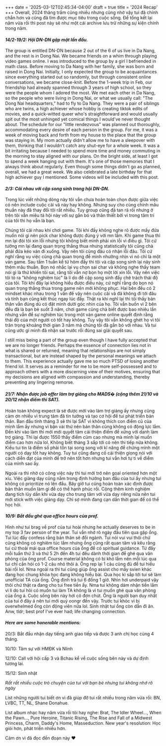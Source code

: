 +++
date = '2025-03-12T02:45:34-04:00'
draft = true
title = '2024 Recap'
+++
Overall, 2024 thăng trầm cũng nhiều nhưng cũng nhờ vậy tui đã chính chắn hơn và cũng đã tìm được mục tiêu trong cuộc sống. Để tổng kết lại năm vừa rồi thì post này sẽ như một cái archive lưu trữ những sự kiện chính trong năm.

#### *14/2-19/2: Hội DN-DN gặp mặt lần đầu.*

The group is entitled DN-DN because 2 out of the 6 of us live in Da Nang, and the rest is in Dong Nai. We became friends on a whim through playing video games online. I was introduced to the group by a girl I befriended in math class. Before moving to Da Nang with her family, she was born and raised in Dong Nai. Initially, I only expected the group to be acquaintances since everything started out so randomly, but through consistent online conversations, we became close-knit. Before the 1-week trip in Feb, our friendship had already spanned through 3 years of high school, so they were the people whom I adored the most. We met each other in Da Nang, so the people who were living in Dong Nai, or what we usually call: "The Dong Nai headquarters," had to fly to Da Nang. They were a pair of siblings who are twins, a high achiever whose hobby is creating tiktok edits of movies, and a quick-witted queer who's straightforward and would usually spit out the most unhinged yet comical things I would've never thought about. The schedule for our "little rendezvous" was planned out thoroughly, accommodating every desire of each person in the group. For me, it was a week of moving back and forth from my house to the place that the group was staying in. My mom actually didn't allow me to have a sleepover with them, thinking that I wouldn't catch any shut-eye for a whole week. It was a bit irritating because I needed to spend more time and money commuting in the morning to stay aligned with our plans. On the bright side, at least I got to spend a week hanging out with them. It's one of those memories that I always think about regularly. Even though some things didn't go as planned, overall, we had a great week. We also celebrated a late birthday for that high achiever guy I mentioned. Some videos will be included with this post.

#### *2/3: Cãi nhau với cặp song sinh trong hội DN-DN.*

Trong lúc viết những dòng này tôi vẫn chưa hoàn toàn chọn được giữa việc có nên include cuộc cãi vã này hay không. Nhưng suy cho cùng chính mâu thuẩn này đã thay đổi tôi rất nhiều. Tuy group cũng đã tan rã rồi nhưng ở trên tôi vẫn miêu tả hội này với sự gắn bó và thân thiết bởi vì trong tâm trí của tôi thì họ vẫn là bạn. 

Chúng tôi cãi nhau khi chơi game. Tôi khi đấy không nghe rõ được mấy đứa muốn nói gì nên pick char không được đúng ý với mn lắm. Khi game thua thì mn lại đòi tôi xin lỗi nhưng tôi không biết mình phải xin lỗi vì điều gì. Tôi cứ tưởng mn lại đang quan trọng thắng thua nhưng statistically tôi cũng chả phải đứa kéo ván đi xuống. Vậy nên tôi cũng đâu có nhận lỗi đâu. Tôi cứ nghĩ rằng vụ việc cũng chả quan trọng để mình nhường nhịn vì nó chỉ là một ván game. Sau tầm 1 tuần kể từ hôm đấy thì tôi và cặp song sinh lại nảy sinh thêm mâu thuẫn. Bọn nó nhắc lại vụ chọn sai char và không nghe thấy team nói gì là thứ khiến tôi sai, rằng tôi vẫn nợ bọn họ một lời xin lỗi. Vậy nên việc tôi tỏ ra "không nghiêm túc" là lí do để cặp song sinh đấy chê trách thái độ của tôi. Tôi khi đấy lại không hiểu được điều này, cứ nghĩ rằng do bọn nó quan trọng thắng thua trong game nên mới không phục. Hai bên đều có 2 mindset khác nhau trong 1 vấn đề vậy nên cuộc cãi vã đã không đi tới đâu và tính bạn cũng kết thúc ngay lúc đấy. Thật ra khi nghĩ lại thì tôi thấy bản thân vẫn đúng dù có đặt mình dưới góc nhìn của họ. Tôi vẫn buồn vì 2 bên đều đã là bạn bè suốt 3 năm, chơi game cũng chả biết được bao nhiêu lần nhưng vẫn để sự nghiêm túc trong một ván game online quyết định rằng thái độ của một người có tốt hay không. Tuy vậy tôi vẫn không ghét họ vì tôi trân trọng khoảng thời gian 3 năm mà chúng tôi đã gắn bó với nhau. Và tui cũng ước gì mình đã nhận sai trước rồi đúng sai giải quyết sau.

I still miss being a part of the group even though I have fully accepted that we are no longer friends.  Perhaps the essence of connection lies not in what is shared or returned, meaning that relationships are not simply transactional, but are instead shaped by the personal meanings we attach to them. This experience actually gave me so much PTSD of losing another friend lol. It serves as a reminder for me to be more self-possessed and to approach others with a more discerning view of their motives, ensuring that my decisions are aligned with compassion and understanding, thereby preventing any lingering remorse.

#### *21/7: Nhận được job offer làm trợ giảng cho MADS� (cộng thêm 21/10 và 20/12 nhận điểm thi SAT).*

Hoàn toàn không expect là sẽ được mời vào làm trợ giảng ấy nhưng cũng cảm ơn nhiều vì trung tâm đã tin tưởng và tạo cơ hội để tui phát triển bản thân. Ban đầu tính tháng 3 sẽ thi lại SAT vì không thích con điểm cũ của mình lắm ấy nhưng vì bận vài thứ nên bản thân cũng không có động lực lắm. Đến khi vào làm thì mới mới quyết tâm cải thiện điểm để xứng với danh làm trợ giảng. Thi lại được 1550 thấy điểm cũm cao nhưng mà mình lại muốn điểm cao hơn nữa lol. Không biết tháng 3 sắp tới có nên thi tiếp nữa không. Kiểu tui tin là điểm số phải tồn tại song song với kĩ năng để chứng mình một người có dạy tốt hay không. Tuy tui cũng đang cố cải thiện giọng nói với cách diễn đạt của mình để trở nên tốt hơn nhưng tui vẫn hơi tự ti về điểm của mình sao ấy. 

Ngoài ra thì nhờ có công việc này thì tui mới trở nên goal oriented hơn một xíu. Việc giảng dạy cũng nằm trong định hướng ban đầu của tui ấy nhưng tui không có prioritize nó lên đầu. Bây giờ tui cũng hoàn toàn xác định được bản thân muốn làm gì để có thể hạnh phúc rồi. Cộng thêm kinh nghiệm đang tích lũy dần khi vừa dạy cho trung tâm với vừa dạy riêng nữa nên tui mới stick with việc giảng dạy. Chỉ sợ mình đang cạn dần thời gian để có thể học hỏi. 

#### *10/9: Bắt đầu ghé qua office hours của prof.*

Hình như tui brag về prof của tui hoài nhưng he actually deserves to be in my top 3 fav person of the year. Tui vẫn nhớ rõ ngày đầu tiên qua gặp ổng. Tui lúc đấy confess rằng bản thân sẽ đổi ngành. Tui nói vui vui thôi chứ cũng không có nghiêm túc lắm nhưng ổng cũng rất quan tâm và kêu rằng tui cứ thoải mái qua office hours của ổng để có spiritual guidance. Từ đấy mỗi tuần thứ 3 và thứ 5 2h đến 4h tui đều dành thời gian để ghé qua văn phòng của ông prof. Course material không có bị khó lắm nên mỗi lúc qua tui chỉ cần hỏi có 1-2 câu nhỏ thôi à. Ổng rep lại 1 câu cũng đủ để tui hiểu bài rồi lol. Nma ngoài ra thì tui cũng giúp ổng assist cho mấy svien khác đang học chung khóa học đang không hiểu bài. Qua học kì sắp tới tui sẽ làm unofficial TA của ổng. Ổng định trả tui 6 đồng 1 giờ. Nhìn hơi underpaid vậy thôi chứ thật ra đang cho tui free tiền ấy. Nma tui không dám nhận tiền lắm vì lí do tui hỏi có muốn tui làm TA không là vì tui muốn ghé qua văn phòng của ổng á. Cuộc sống bên này hơi cô đơn chút. Ổng là người bạn duy nhất của tui ở đây á nên tui mới quý oongr đến vậy. Trước tui khóc vì bị overwhelmed ổng còn động viên nữa lol. Sinh nhật tui ổng còn dẫn đi ăn. Anw, tldr; best prof I've ever had; life changing connection.

#### *Here are some honerable mentions:*

20/3: Bắt đầu nhận dạy tiếng anh giao tiếp và được 3 anh chị học cùng 4 tháng.

10/10: Tâm sự với HMĐK và Nlinh

12/10: Call với hội cấp 3 và Bchau kể về cuộc sống bên này và dự định tương lai.

15/12: Sinh nhật

*Rất rất nhiều cuộc trò chuyện của tui với bạn bè nhưng tui không nhớ rõ ngày*

List những người tui biết ơn vì đã giúp đỡ tui rất nhiều trong năm vừa rồi: BN, LVBC, TT, NL, Shane Donahue. 

List album nhạc hay năm vừa rồi tôi hay nghe: Brat, The Idler Wheel..., When the Pawn..., Pure Heroine, Titanic Rising, The Rise and Fall of a Midwest Princess, Charm, Daddy's Home, Masseduction.
New year's resolution: Học giỏi hơn, phát triển nhiều hơn.

Cảm ơn vì đã đọc đến đoạn này ❤
